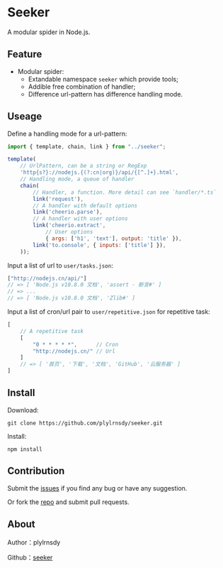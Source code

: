 # Seeker

A modular spider in Node.js.

## Feature

- Modular spider:
    - Extandable namespace `seeker` which provide tools;
    - Addible free combination of handler;
    - Difference url-pattern has difference handling mode.

## Useage

Define a handling mode for a url-pattern:

```javascript
import { template, chain, link } from "../seeker";

template(
    // UrlPattern, can be a string or RegExp
    'http{s?}://nodejs.{(?:cn|org)}/api/{[^.]+}.html',
    // Handling mode, a queue of handler
    chain(
        // Handler, a function. More detail can see `handler/*.ts`
        link('request'),
        // A handler with default options
        link('cheerio.parse'),
        // A handler with user options
        link('cheerio.extract',
            // User options
            { args: ['h1', 'text'], output: 'title' }),
        link('to.console', { inputs: ['title'] }),
    ));
```

Input a list of url to `user/tasks.json`:

```javascript
["http://nodejs.cn/api/"]
// => [ 'Node.js v10.8.0 文档', 'assert - 断言#' ]
// => ...
// => [ 'Node.js v10.8.0 文档', 'Zlib#' ]
```

Input a list of cron/url pair to `user/repetitive.json` for repetitive task:

```javascript
[
    // A repetitive task
    [
        "0 * * * * *",      // Cron
        "http://nodejs.cn/" // Url
    ]
    // => [ '首页', '下载', '文档', 'GitHub', '云服务器' ]
]
```

## Install

Download:

    git clone https://github.com/plylrnsdy/seeker.git

Install:

    npm install

## Contribution

Submit the [issues][issues] if you find any bug or have any suggestion.

Or fork the [repo][repository] and submit pull requests.

## About

Author：plylrnsdy

Github：[seeker][repository]


[issues]:https://github.com/plylrnsdy/seeker/issues
[repository]:https://github.com/plylrnsdy/seeker
